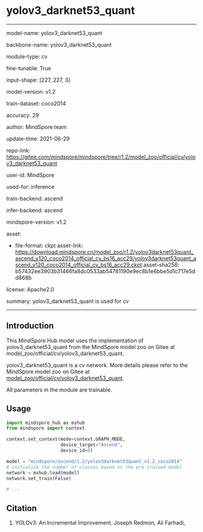 # yolov3_darknet53_quant

---

model-name: yolov3_darknet53_quant

backbone-name: yolov3_darknet53_quant

module-type: cv

fine-tunable: True

input-shape: [227, 227, 3]

model-version: v1.2

train-dataset: coco2014

accuracy: 29

author: MindSpore team

update-time: 2021-06-29

repo-link: <https://gitee.com/mindspore/mindspore/tree/r1.2/model_zoo/official/cv/yolov3_darknet53_quant>

user-id: MindSpore

used-for: inference

train-backend: ascend

infer-backend: ascend

mindspore-version: v1.2

asset:

-
    file-format: ckpt
    asset-link: <https://download.mindspore.cn/model_zoo/r1.2/yolov3darknet53quant_ascend_v120_coco2014_official_cv_bs16_acc29/yolov3darknet53quant_ascend_v120_coco2014_official_cv_bs16_acc29.ckpt>
    asset-sha256: b57432ee3903b31466fa8dc0533ab54781190e9ec8b1e6bbe5d1c717e5dd868b

license: Apache2.0

summary: yolov3_darknet53_quant is used for cv

---

## Introduction

This MindSpore Hub model uses the implementation of yolov3_darknet53_quant from the MindSpore model zoo on Gitee at model_zoo/official/cv/yolov3_darknet53_quant.

yolov3_darknet53_quant is a cv network. More details please refer to the MindSpore model zoo on Gitee at [model_zoo/official/cv/yolov3_darknet53_quant](https://gitee.com/mindspore/mindspore/blob/r1.2/model_zoo/official/cv/yolov3_darknet53_quant/README.md).

All parameters in the module are trainable.

## Usage

```python
import mindspore_hub as mshub
from mindspore import context

context.set_context(mode=context.GRAPH_MODE,
                    device_target="Ascend",
                    device_id=0)

model = "mindspore/ascend/1.2/yolov3darknet53quant_v1.2_coco2014"
# initialize the number of classes based on the pre-trained model
network = mshub.load(model)
network.set_train(False)

# ...
```

## Citation

1. YOLOv3: An Incremental Improvement. Joseph Redmon, Ali Farhadi,
